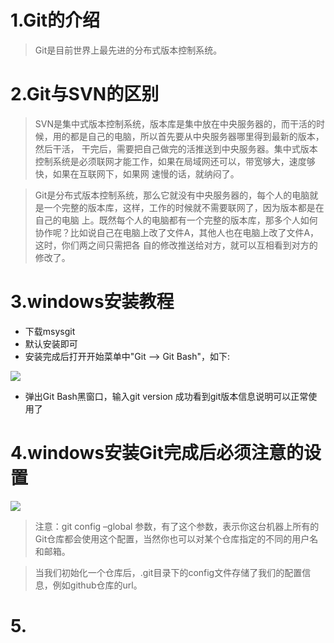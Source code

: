 # 1.Git的介绍
> Git是目前世界上最先进的分布式版本控制系统。

# 2.Git与SVN的区别
> SVN是集中式版本控制系统，版本库是集中放在中央服务器的，而干活的时候，用的都是自己的电脑，所以首先要从中央服务器哪里得到最新的版本，然后干活， 干完后，需要把自己做完的活推送到中央服务器。集中式版本控制系统是必须联网才能工作，如果在局域网还可以，带宽够大，速度够快，如果在互联网下，如果网 速慢的话，就纳闷了。

> Git是分布式版本控制系统，那么它就没有中央服务器的，每个人的电脑就是一个完整的版本库，这样，工作的时候就不需要联网了，因为版本都是在自己的电脑 上。既然每个人的电脑都有一个完整的版本库，那多个人如何协作呢？比如说自己在电脑上改了文件A，其他人也在电脑上改了文件A，这时，你们两之间只需把各 自的修改推送给对方，就可以互相看到对方的修改了。

# 3.windows安装教程
- 下载msysgit
- 默认安装即可
- 安装完成后打开开始菜单中"Git –> Git Bash"，如下:

![](http://static.open-open.com/lib/uploadImg/20141027/20141027155917_719.jpg)

- 弹出Git Bash黑窗口，输入git version 成功看到git版本信息说明可以正常使用了

# 4.windows安装Git完成后必须注意的设置
![](http://static.open-open.com/lib/uploadImg/20141027/20141027155918_624.jpg)
> 注意：git config  –global 参数，有了这个参数，表示你这台机器上所有的Git仓库都会使用这个配置，当然你也可以对某个仓库指定的不同的用户名和邮箱。

> 当我们初始化一个仓库后，.git目录下的config文件存储了我们的配置信息，例如github仓库的url。

# 5.